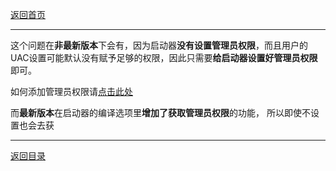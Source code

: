 [返回首页](./Home)
***

这个问题在**非最新版本**下会有，因为启动器**没有设置管理员权限**，而且用户的UAC设置可能默认没有赋予足够的权限，因此只需要**给启动器设置好管理员权限**即可。

如何添加管理员权限请[点击此处](https://jingyan.baidu.com/article/93f9803f4e8a58e0e46f55db.html)

 而**最新版本**在启动器的编译选项里**增加了获取管理员权限**的功能， 所以即使不设置也会去获

***
[返回目录](./常见问题指南)
